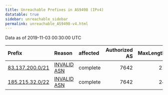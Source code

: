 ```yaml
---
title: Unreachable Prefixes in AS9498 (IPv4)
datatable: true
sidebar: unreachable_sidebar
permalink: unreachable_AS9498-v4.html
---
```


Data as of 2019-11-03 00:30:00 UTC


<div class="datatable-begin"></div>

| Prefix                                                   | Reason                                                                                                | affected   |   Authorized AS |   MaxLength | Anchor                                       |   unreachable /24s |
|:---------------------------------------------------------|:------------------------------------------------------------------------------------------------------|:-----------|----------------:|------------:|:---------------------------------------------|-------------------:|
| [83.137.200.0/21](https://stat.ripe.net/83.137.200.0/21) | [INVALID ASN](https://rpki-validator.ripe.net/announcement-preview?asn=AS9498&prefix=83.137.200.0/21) | complete   |            7642 |          21 | [APNIC](unreachable_APNIC_RPKI_Root-v4.html) |                  8 |
| [185.215.32.0/22](https://stat.ripe.net/185.215.32.0/22) | [INVALID ASN](https://rpki-validator.ripe.net/announcement-preview?asn=AS9498&prefix=185.215.32.0/22) | complete   |            7642 |          24 | [APNIC](unreachable_APNIC_RPKI_Root-v4.html) |                  4 |

<div class="datatable-end"></div>
